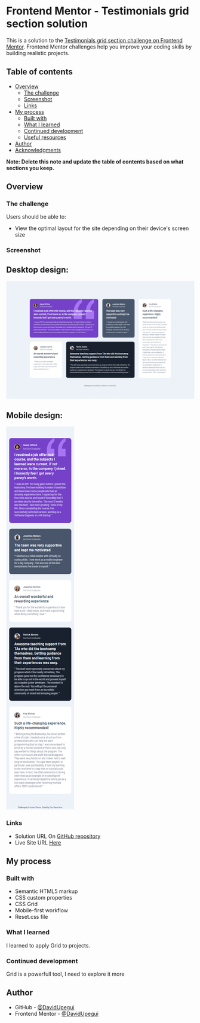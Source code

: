 # Frontend Mentor - Testimonials grid section solution

This is a solution to the [Testimonials grid section challenge on Frontend Mentor](https://www.frontendmentor.io/challenges/testimonials-grid-section-Nnw6J7Un7). Frontend Mentor challenges help you improve your coding skills by building realistic projects. 

## Table of contents

- [Overview](#overview)
  - [The challenge](#the-challenge)
  - [Screenshot](#screenshot)
  - [Links](#links)
- [My process](#my-process)
  - [Built with](#built-with)
  - [What I learned](#what-i-learned)
  - [Continued development](#continued-development)
  - [Useful resources](#useful-resources)
- [Author](#author)
- [Acknowledgments](#acknowledgments)

**Note: Delete this note and update the table of contents based on what sections you keep.**

## Overview

### The challenge

Users should be able to:

- View the optimal layout for the site depending on their device's screen size

### Screenshot

## Desktop design: 
![](./design/solution-design/solution-desktop-design.png)
## Mobile design:
![](./design/solution-design/solution-mobile-design.png)

### Links

- Solution URL On [GitHub repository](https://github.com/DavidUpegui/FEM---Testimonial_Grid_Section---HTML-CSS)
- Live Site URL [Here](https://davidupegui.github.io/FEM---Testimonial_Grid_Section---HTML-CSS/)

## My process

### Built with

- Semantic HTML5 markup
- CSS custom properties
- CSS Grid
- Mobile-first workflow
- Reset.css file


### What I learned

I learned to apply Grid to projects.

### Continued development

Grid is a powerfull tool, I need to explore it more

## Author

- GitHub - [@DavidUpegui](https://github.com/DavidUpegui)
- Frontend Mentor - [@DavidUpegui](https://www.frontendmentor.io/profile/DavidUpegui)

